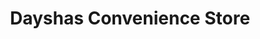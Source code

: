 ---
title: "Dayshas Convenience Store"
url: /kalamazoo/dayshas-convenience-store/
shop: Lebensmittel
---